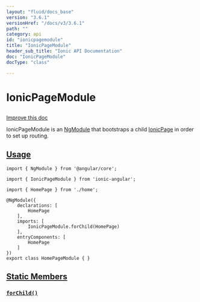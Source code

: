 ```yaml
---
layout: "fluid/docs_base"
version: "3.6.1"
versionHref: "/docs/v3/3.6.1"
path: ""
category: api
id: "ionicpagemodule"
title: "IonicPageModule"
header_sub_title: "Ionic API Documentation"
doc: "IonicPageModule"
docType: "class"

---
```










<h1 class="api-title">
<a class="anchor" name="ionic-page-module" href="#ionic-page-module"></a>

IonicPageModule





</h1>

<a class="improve-v2-docs" href="http://github.com/ionic-team/ionic/edit/master/src/module.ts#L452">
Improve this doc
</a>






<p>IonicPageModule is an <a href="https://angular.io/docs/ts/latest/guide/ngmodule.html">NgModule</a> that
bootstraps a child <a href="../navigation/IonicPage/">IonicPage</a> in order to set up routing.</p>




<!-- @usage tag -->

<h2><a class="anchor" name="usage" href="#usage">Usage</a></h2>

<pre><code class="lang-ts">import { NgModule } from &#39;@angular/core&#39;;

import { IonicPageModule } from &#39;ionic-angular&#39;;

import { HomePage } from &#39;./home&#39;;

@NgModule({
    declarations: [
        HomePage
    ],
    imports: [
        IonicPageModule.forChild(HomePage)
    ],
    entryComponents: [
        HomePage
    ]
})
export class HomePageModule { }
</code></pre>




<!-- @property tags -->
<h2><a class="anchor" name="static-members" href="#static-members">Static Members</a></h2>
<div id="forChild"></div>
<h3><a class="anchor" name="forChild" href="#forChild"><code>forChild()</code>
  
</a></h3>












<!-- instance methods on the class -->




<!-- related link --><!-- end content block -->


<!-- end body block -->

